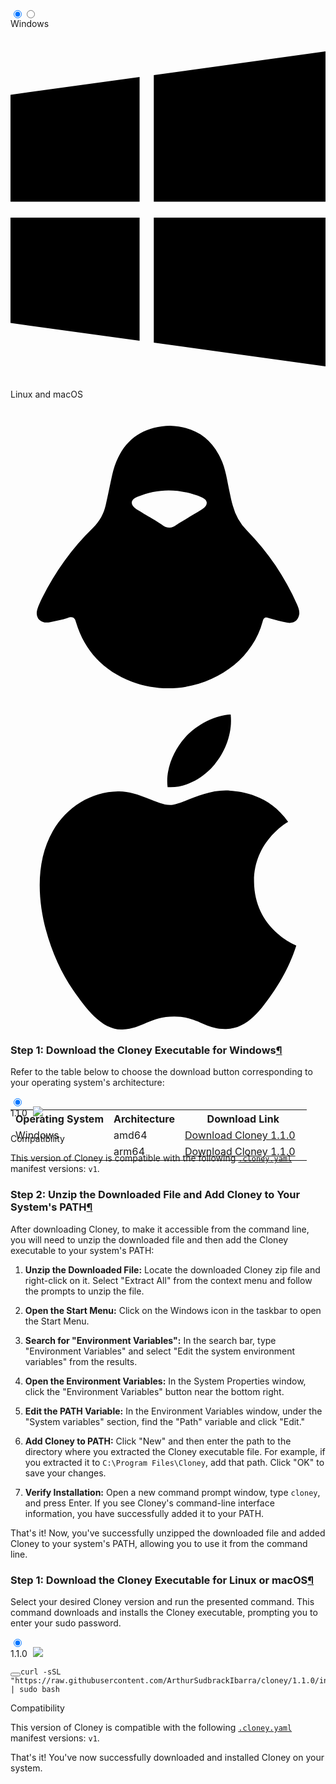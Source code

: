 <div
  class="tabbed-set tabbed-alternate"
  data-tabs="1:2"
  style="--md-indicator-x: 102px; --md-indicator-width: 167px"
>
  <input
    checked="checked"
    id="__tabbed_1_1"
    name="__tabbed_1"
    type="radio"
  /><input id="__tabbed_1_2" name="__tabbed_1" type="radio" />
  <div class="tabbed-labels">
    <label for="__tabbed_1_1"
      >Windows
      <span class="twemoji"
        ><svg xmlns="http://www.w3.org/2000/svg" viewBox="0 0 448 512">
          <!--! Font Awesome Free 6.4.2 by @fontawesome - https://fontawesome.com License - https://fontawesome.com/license/free (Icons: CC BY 4.0, Fonts: SIL OFL 1.1, Code: MIT License) Copyright 2023 Fonticons, Inc.-->
          <path
            d="m0 93.7 183.6-25.3v177.4H0V93.7zm0 324.6 183.6 25.3V268.4H0v149.9zm203.8 28L448 480V268.4H203.8v177.9zm0-380.6v180.1H448V32L203.8 65.7z"
          ></path></svg></span></label
    ><label for="__tabbed_1_2"
      >Linux and macOS
      <span class="twemoji"
        ><svg xmlns="http://www.w3.org/2000/svg" viewBox="0 0 24 24">
          <path
            d="M14.62 8.35c-.42.28-1.75 1.04-1.95 1.19-.39.31-.75.29-1.14-.01-.2-.16-1.53-.92-1.95-1.19-.48-.31-.45-.7.08-.92 1.64-.69 3.28-.64 4.91.03.49.21.51.6.05.9m7.22 7.28c-.93-2.09-2.2-3.99-3.84-5.66a4.31 4.31 0 0 1-1.06-1.88c-.1-.33-.17-.67-.24-1.01-.2-.88-.29-1.78-.7-2.61-.73-1.58-2-2.4-3.84-2.47-1.81.05-3.16.81-3.95 2.4-.21.43-.36.88-.46 1.34-.17.76-.32 1.55-.5 2.32-.15.65-.45 1.21-.96 1.71-1.61 1.57-2.9 3.37-3.88 5.35-.14.29-.28.58-.37.88-.19.66.29 1.12.99.96.44-.09.88-.18 1.3-.31.41-.15.57-.05.67.35.65 2.15 2.07 3.66 4.24 4.5 4.12 1.56 8.93-.66 9.97-4.58.07-.27.17-.37.47-.27.46.14.93.24 1.4.35.49.09.85-.16.92-.64.03-.26-.06-.49-.16-.73"
          ></path></svg
      ></span>
      <span class="twemoji"
        ><svg xmlns="http://www.w3.org/2000/svg" viewBox="0 0 24 24">
          <path
            d="M12.152 6.896c-.948 0-2.415-1.078-3.96-1.04-2.04.027-3.91 1.183-4.961 3.014-2.117 3.675-.546 9.103 1.519 12.09 1.013 1.454 2.208 3.09 3.792 3.039 1.52-.065 2.09-.987 3.935-.987 1.831 0 2.35.987 3.96.948 1.637-.026 2.676-1.48 3.676-2.948 1.156-1.688 1.636-3.325 1.662-3.415-.039-.013-3.182-1.221-3.22-4.857-.026-3.04 2.48-4.494 2.597-4.559-1.429-2.09-3.623-2.324-4.39-2.376-2-.156-3.675 1.09-4.61 1.09zM15.53 3.83c.843-1.012 1.4-2.427 1.245-3.83-1.207.052-2.662.805-3.532 1.818-.78.896-1.454 2.338-1.273 3.714 1.338.104 2.715-.688 3.559-1.701"
          ></path></svg></span
    ></label>
  </div>
  <div class="tabbed-content">
    <div class="tabbed-block">
      <h3 id="step-1-download-the-cloney-executable-for-windows">
        Step 1: Download the Cloney Executable for Windows<a
          class="headerlink"
          href="#step-1-download-the-cloney-executable-for-windows"
          title="Permanent link"
          >¶</a
        >
      </h3>
      <p>
        Refer to the table below to choose the download button corresponding to
        your operating system's architecture:
      </p>
      <div
        class="tabbed-set tabbed-alternate"
        data-tabs="2:1"
        style="--md-indicator-x: 0px; --md-indicator-width: 0px"
      >
        <input
          checked="checked"
          id="__tabbed_2_1"
          name="__tabbed_2"
          type="radio"
        />
        <div class="tabbed-labels">
          <label for="__tabbed_2_1"
            ><span class="download-label">1.1.0</span>
            <img
              class="twemoji lg middle"
              src="../images/cloney-logo-no-text-rounded.png"
              style="margin-left: 5px"
          /></label>
        </div>
        <div class="tabbed-content" style="margin-top: -30px;">
          <div class="tabbed-block">
            <p></p>
            <div class="md-typeset__scrollwrap">
              <div class="md-typeset__table">
                <div class="md-typeset__scrollwrap">
                  <div class="md-typeset__table">
                    <table>
                      <tbody>
                        <tr>
                          <th>Operating System</th>
                          <th>Architecture</th>
                          <th>Download Link</th>
                        </tr>
                        <tr>
                          <td>Windows</td>
                          <td>amd64</td>
                          <td>
                            <a
                              class="md-button md-button--primary download-windows-amd64"
                              style="margin-right: 10px; position: relative"
                              href="https://github.com/ArthurSudbrackIbarra/cloney/releases/download/1.1.0/cloney-windows-amd64.zip"
                              >Download Cloney 1.1.0</a
                            >
                          </td>
                        </tr>
                        <tr>
                          <td></td>
                          <td>arm64</td>
                          <td>
                            <a
                              class="md-button md-button--primary download-windows-arm64"
                              style="margin-right: 10px; position: relative"
                              href="https://github.com/ArthurSudbrackIbarra/cloney/releases/download/1.1.0/cloney-windows-arm64.zip"
                              >Download Cloney 1.1.0</a
                            >
                          </td>
                        </tr>
                      </tbody>
                    </table>
                  </div>
                </div>
              </div>
            </div>
            <p></p>
            <div style="margin-top: -48px">
              <div class="admonition info" style="margin-top: -60px;">
                <p class="admonition-title">Compatibility</p>
                <p>
                  This version of Cloney is compatible with the following
                  <a href="../creators/cloney-metadata-file/"
                    ><code>.cloney.yaml</code></a
                  >
                  manifest versions: <code>v1</code>.
                </p>
              </div>
            </div>
          </div>
        </div>
        <div class="tabbed-control tabbed-control--prev" hidden="">
          <button
            class="tabbed-button"
            tabindex="-1"
            aria-hidden="true"
          ></button>
        </div>
        <div class="tabbed-control tabbed-control--next" hidden="">
          <button
            class="tabbed-button"
            tabindex="-1"
            aria-hidden="true"
          ></button>
        </div>
      </div>
      <h3
        id="step-2-unzip-the-downloaded-file-and-add-cloney-to-your-systems-path"
      >
        Step 2: Unzip the Downloaded File and Add Cloney to Your System's PATH<a
          class="headerlink"
          href="#step-2-unzip-the-downloaded-file-and-add-cloney-to-your-systems-path"
          title="Permanent link"
          >¶</a
        >
      </h3>
      <p>
        After downloading Cloney, to make it accessible from the command line,
        you will need to unzip the downloaded file and then add the Cloney
        executable to your system's PATH:
      </p>
      <ol>
        <li>
          <p>
            <strong>Unzip the Downloaded File:</strong> Locate the downloaded
            Cloney zip file and right-click on it. Select "Extract All" from the
            context menu and follow the prompts to unzip the file.
          </p>
        </li>
        <li>
          <p>
            <strong>Open the Start Menu:</strong> Click on the Windows icon in
            the taskbar to open the Start Menu.
          </p>
        </li>
        <li>
          <p>
            <strong>Search for "Environment Variables":</strong> In the search
            bar, type "Environment Variables" and select "Edit the system
            environment variables" from the results.
          </p>
        </li>
        <li>
          <p>
            <strong>Open the Environment Variables:</strong> In the System
            Properties window, click the "Environment Variables" button near the
            bottom right.
          </p>
        </li>
        <li>
          <p>
            <strong>Edit the PATH Variable:</strong> In the Environment
            Variables window, under the "System variables" section, find the
            "Path" variable and click "Edit."
          </p>
        </li>
        <li>
          <p>
            <strong>Add Cloney to PATH:</strong> Click "New" and then enter the
            path to the directory where you extracted the Cloney executable
            file. For example, if you extracted it to
            <code>C:\Program Files\Cloney</code>, add that path. Click "OK" to
            save your changes.
          </p>
        </li>
        <li>
          <p>
            <strong>Verify Installation:</strong> Open a new command prompt
            window, type <code>cloney</code>, and press Enter. If you see
            Cloney's command-line interface information, you have successfully
            added it to your PATH.
          </p>
        </li>
      </ol>
      <p>
        That's it! Now, you've successfully unzipped the downloaded file and
        added Cloney to your system's PATH, allowing you to use it from the
        command line.
      </p>
    </div>
    <div class="tabbed-block">
      <h3 id="step-1-download-the-cloney-executable-for-linux-or-macos">
        Step 1: Download the Cloney Executable for Linux or macOS<a
          class="headerlink"
          href="#step-1-download-the-cloney-executable-for-linux-or-macos"
          title="Permanent link"
          >¶</a
        >
      </h3>
      <p>
        Select your desired Cloney version and run the presented command. This
        command downloads and installs the Cloney executable, prompting you to
        enter your sudo password.
      </p>
      <div
        class="tabbed-set tabbed-alternate"
        data-tabs="3:1"
        style="--md-indicator-x: 0px; --md-indicator-width: 132px"
      >
        <input
          checked="checked"
          id="__tabbed_3_1"
          name="__tabbed_3"
          type="radio"
        />
        <div class="tabbed-labels">
          <label for="__tabbed_3_1"
            ><span class="download-label">1.1.0</span>
            <img
              class="twemoji lg middle"
              src="../images/cloney-logo-no-text-rounded.png"
              style="margin-left: 5px"
          /></label>
        </div>
        <div class="tabbed-content">
          <div class="tabbed-block">
            <div class="language-sh highlight">
              <pre
                id="__code_0"
              ><span></span><button class="md-clipboard md-icon" title="Copy to clipboard" data-clipboard-target="#__code_0 > code"></button><code tabindex="0"><span id="__span-0-1"><a id="__codelineno-0-1" name="__codelineno-0-1" href="#__codelineno-0-1"></a>curl<span class="w"> </span>-sSL<span class="w"> </span><span class="s2" id="linux-macos-download-link">"https://raw.githubusercontent.com/ArthurSudbrackIbarra/cloney/1.1.0/installation/install.sh"</span><span class="w"> </span><span class="p">|</span><span class="w"> </span>sudo<span class="w"> </span>bash
</span></code></pre>
            </div>
            <div class="admonition info">
              <p class="admonition-title">Compatibility</p>
              <p>
                This version of Cloney is compatible with the following
                <a href="../creators/cloney-metadata-file/"
                  ><code>.cloney.yaml</code></a
                >
                manifest versions: <code>v1</code>.
              </p>
            </div>
          </div>
        </div>
        <div class="tabbed-control tabbed-control--prev" hidden="">
          <button
            class="tabbed-button"
            tabindex="-1"
            aria-hidden="true"
          ></button>
        </div>
        <div class="tabbed-control tabbed-control--next" hidden="">
          <button
            class="tabbed-button"
            tabindex="-1"
            aria-hidden="true"
          ></button>
        </div>
      </div>
      <p>
        That's it! You've now successfully downloaded and installed Cloney on
        your system.
      </p>
    </div>
  </div>
  <div class="tabbed-control tabbed-control--prev" hidden="">
    <button class="tabbed-button" tabindex="-1" aria-hidden="true"></button>
  </div>
  <div class="tabbed-control tabbed-control--next" hidden="">
    <button class="tabbed-button" tabindex="-1" aria-hidden="true"></button>
  </div>
</div>
